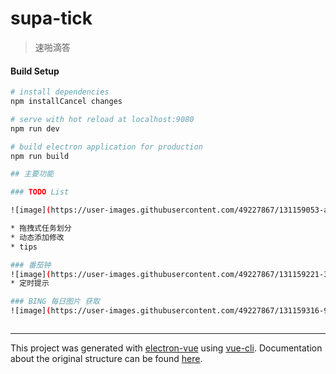 # supa-tick

> 速啪滴答

#### Build Setup

``` bash
# install dependencies
npm installCancel changes

# serve with hot reload at localhost:9080
npm run dev

# build electron application for production
npm run build

## 主要功能

### TODO List

![image](https://user-images.githubusercontent.com/49227867/131159053-a98755af-ac22-4173-af3d-9b32466e3fd2.png)

* 拖拽式任务划分
* 动态添加修改
* tips

### 番茄钟
![image](https://user-images.githubusercontent.com/49227867/131159221-333f8ad5-7ba7-4f7d-94cf-7f9b6c101b57.png)
* 定时提示

### BING 每日图片 获取
![image](https://user-images.githubusercontent.com/49227867/131159316-97b4ceab-5777-4039-9d92-2c0ed0c24bfb.png)



```

---

This project was generated with [electron-vue](https://github.com/SimulatedGREG/electron-vue) using [vue-cli](https://github.com/vuejs/vue-cli). Documentation about the original structure can be found [here](https://simulatedgreg.gitbooks.io/electron-vue/content/index.html).
